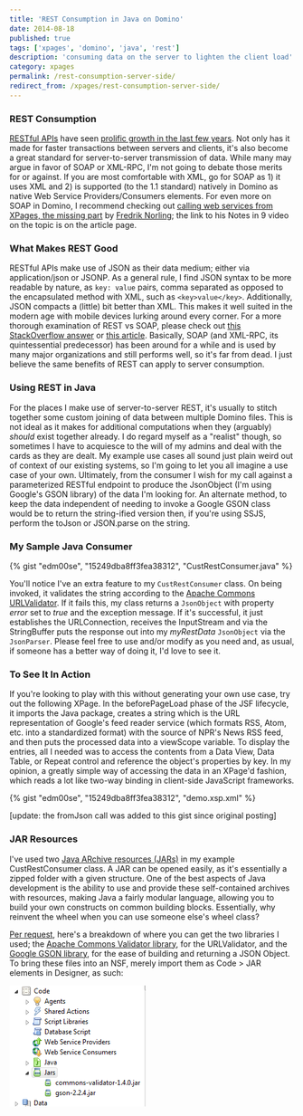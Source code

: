 ```yaml
---
title: 'REST Consumption in Java on Domino'
date: 2014-08-18
published: true
tags: ['xpages', 'domino', 'java', 'rest']
description: 'consuming data on the server to lighten the client load'
category: xpages
permalink: /rest-consumption-server-side/
redirect_from: /xpages/rest-consumption-server-side/
---
```


### REST Consumption

[RESTful APIs](https://en.wikipedia.org/wiki/Representational_state_transfer) have seen [prolific growth in the last few years](https://www.dinochiesa.net/?p=259). Not only has it made for faster transactions between servers and clients, it's also become a great standard for server-to-server transmission of data. While many may argue in favor of SOAP or XML-RPC, I'm not going to debate those merits for or against. If you are most comfortable with XML, go for SOAP as 1) it uses XML and 2) is supported (to the 1.1 standard) natively in Domino as native Web Service Providers/Consumers elements. For even more on SOAP in Domino, I recommend checking out [calling web services from XPages, the missing part](https://www.xpagedeveloper.com/2014/calling-web-services-from-xpages) by [Fredrik Norling](https://twitter.com/XPageDeveloper); the link to his Notes in 9 video on the topic is on the article page.

### What Makes REST Good

RESTful APIs make use of JSON as their data medium; either via application/json or JSONP. As a general rule, I find JSON syntax to be more readable by nature, as `key: value` pairs, comma separated as opposed to the encapsulated method with XML, such as `<key>value</key>`. Additionally, JSON compacts a (little) bit better than XML. This makes it well suited in the modern age with mobile devices lurking around every corner. For a more thorough examination of REST vs SOAP, please check out [this StackOverflow answer](https://stackoverflow.com/questions/3285704/should-a-netflix-or-twitter-style-web-service-use-rest-or-soap/3285790#3285790) or [this article](https://spf13.com/post/soap-vs-rest). Basically, SOAP (and XML-RPC, its quintessential predecessor) has been around for a while and is used by many major organizations and still performs well, so it's far from dead. I just believe the same benefits of REST can apply to server consumption.

### Using REST in Java

For the places I make use of server-to-server REST, it's usually to stitch together some custom joining of data between multiple Domino files. This is not ideal as it makes for additional computations when they (arguably) _should_ exist together already. I do regard myself as a "realist" though, so sometimes I have to acquiesce to the will of my admins and deal with the cards as they are dealt. My example use cases all sound just plain weird out of context of our existing systems, so I'm going to let you all imagine a use case of your own. Ultimately, from the consumer I wish for my call against a parameterized RESTful endpoint to produce the JsonObject (I'm using Google's GSON library) of the data I'm looking for. An alternate method, to keep the data independent of needing to invoke a Google GSON class would be to return the string-ified version then, if you're using SSJS, perform the toJson or JSON.parse on the string.

### My Sample Java Consumer

{% gist "edm00se", "15249dba8ff3fea38312", "CustRestConsumer.java" %}

You'll notice I've an extra feature to my `CustRestConsumer` class. On being invoked, it validates the string according to the [Apache Commons URLValidator](https://commons.apache.org/proper/commons-validator/apidocs/org/apache/commons/validator/UrlValidator.html). If it fails this, my class returns a `JsonObject` with property _error_ set to _true_ and the exception message. If it's successful, it just establishes the URLConnection, receives the InputStream and via the StringBuffer puts the response out into my _myRestData_ `JsonObject` via the `JsonParser`. Please feel free to use and/or modify as you need and, as usual, if someone has a better way of doing it, I'd love to see it.

### To See It In Action

If you're looking to play with this without generating your own use case, try out the following XPage. In the beforePageLoad phase of the JSF lifecycle, it imports the Java package, creates a string which is the URL representation of Google's feed reader service (which formats RSS, Atom, etc. into a standardized format) with the source of NPR's News RSS feed, and then puts the processed data into a viewScope variable. To display the entries, all I needed was to access the contents from a Data View, Data Table, or Repeat control and reference the object's properties by key. In my opinion, a greatly simple way of accessing the data in an XPage'd fashion, which reads a lot like two-way binding in client-side JavaScript frameworks.

{% gist "edm00se", "15249dba8ff3fea38312", "demo.xsp.xml" %}

[update: the fromJson call was added to this gist since original posting]

### JAR Resources

I've used two [Java ARchive resources (JARs)](<https://en.wikipedia.org/wiki/JAR_(file_format)>) in my example CustRestConsumer class. A JAR can be opened easily, as it's essentially a zipped folder with a given structure. One of the best aspects of Java development is the ability to use and provide these self-contained archives with resources, making Java a fairly modular language, allowing you to build your own constructs on common building blocks. Essentially, why reinvent the wheel when you can use someone else's wheel class?

[Per request](https://twitter.com/XPageDeveloper/status/501728122828374017), here's a breakdown of where you can get the two libraries I used; the [Apache Commons Validator library](https://commons.apache.org/proper/commons-validator/), for the URLValidator, and the [Google GSON library](https://code.google.com/p/google-gson/), for the ease of building and returning a JSON Object. To bring these files into an NSF, merely import them as Code > JAR elements in Designer, as such:

![JARs are imported as NSF resources](./images/AddJarsToNSF.png)
